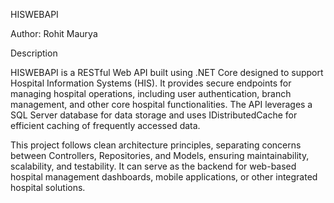 HISWEBAPI

Author: Rohit Maurya

Description

HISWEBAPI is a RESTful Web API built using .NET Core designed to support Hospital Information Systems (HIS). It provides secure endpoints for managing hospital operations, including user authentication, branch management, and other core hospital functionalities. The API leverages a SQL Server database for data storage and uses IDistributedCache for efficient caching of frequently accessed data.

This project follows clean architecture principles, separating concerns between Controllers, Repositories, and Models, ensuring maintainability, scalability, and testability. It can serve as the backend for web-based hospital management dashboards, mobile applications, or other integrated hospital solutions.
